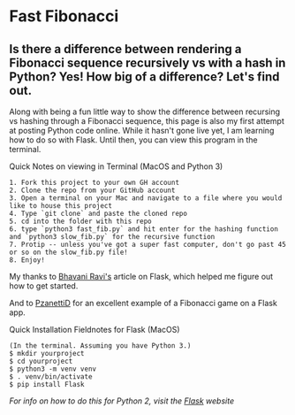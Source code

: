 # Fast Fibonacci
## Is there a difference between rendering a Fibonacci sequence recursively vs with a hash in Python? Yes! How big of a difference? Let's find out.


Along with being a fun little way to show the difference between recursing vs hashing through a Fibonacci sequence, this page is also my first attempt at posting Python code online. While it hasn't gone live yet, I am learning how to do so with Flask. Until then, you can view this program in the terminal.

Quick Notes on viewing in Terminal (MacOS and Python 3)
```
1. Fork this project to your own GH account
2. Clone the repo from your GitHub account
3. Open a terminal on your Mac and navigate to a file where you would like to house this project
4. Type `git clone` and paste the cloned repo
5. cd into the folder with this repo
6. type `python3 fast_fib.py` and hit enter for the hashing function and `python3 slow_fib.py` for the recursive function
7. Protip -- unless you've got a super fast computer, don't go past 45 or so on the slow_fib.py file!
8. Enjoy!
```


My thanks to [Bhavani Ravi's](https://medium.com/bhavaniravi/build-your-1st-python-web-app-with-flask-b039d11f101c) article on Flask, which helped me figure out how to get started.

And to [PzanettiD](https://github.com/PzanettiD/fibonacci-web) for an excellent example of a Fibonacci game on a Flask app.

Quick Installation Fieldnotes for Flask (MacOS)
```
(In the terminal. Assuming you have Python 3.)
$ mkdir yourproject
$ cd yourproject
$ python3 -m venv venv
$ . venv/bin/activate
$ pip install Flask
```

*For info on how to do this for Python 2, visit the [Flask](https://flask.palletsprojects.com/en/1.1.x/installation/#install-create-env) website*